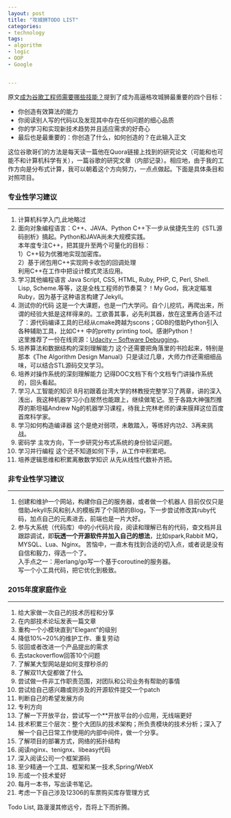 ```yaml
---
layout: post
title: "攻城狮TODO LIST"
categories:
- technology 
tags:
- algorithm
- logic
- OOP
- Google


---
```

  
原文[成为谷歌工程师需要哪些技能？](http://blog.jobbole.com/79736/)提到了成为高逼格攻城狮最重要的四个目标：

 - 你创造有效算法的能力
 - 你阅读别人写的代码以及发现其中存在任何问题的细心品质
 - 你的学习和实现新技术趋势并且适应需求的好奇心
 - 最后也是最重要的：你创造了什么，如何创造的？在此输入正文

这位谷歌哥们的方法是每天读一篇他在Quora链接上找到的研究论文（可能和也可能不和计算机科学有关），一篇谷歌的研究文章（内部记录）。相应地，由于我的工作方向是分布式计算，我可以朝着这个方向努力，一点点做起。下面是具体条目和对照项目。       

### 专业性学习建议
---

 1. 计算机科学入门,此地略过
 2. 面向对象编程语言：C++、JAVA、Python
    C++下一步从侯捷先生的《STL源码剖析》搞起。Python和JAVA尚未大规模实践。  
    本年度专注C++，把其提升至两个可量化的目标：  
    1）C++较为优雅地实现加密库。   
    2）基于闭包用C++实现网卡收包的回调处理   
    利用C++在工作中把设计模式灵活应用。  
 3. 学习其他编程语言
    Java Script, CSS, HTML, Ruby, PHP, C, Perl, Shell. Lisp, Scheme.等等，这是全栈工程师的节奏莫？！My God，我决定瞄准Ruby，因为基于这种语言构建了Jekyll。
 4. 测试你的代码
    这是一个大课题，也是一门大学问。自个儿挖坑，再爬出来，所谓的经验大抵是这样得来的。工欲善其事，必先利其器，放在这里再合适不过了：源代码编译工具的已经从cmake跨越为scons；GDB的借助Python引入各种辅助工具，比如C++ 中的pretty printing tool。感谢Python！  
    这里推荐了一份在线资源：[Udacity – Software Debugging](https://www.udacity.com/course/software-debugging--cs259)。
 5. 培养算法和数据结构的深刻理解能力
    这个还需要把角落里的书捡起来，特别是那本《The Algorithm Design Manual》只是读过几章，大师力作还需细细品味，可以结合STL源码交叉学习。
 7. 培养对操作系统的深刻理解能力
    记得DOC文档下有个文档专门讲操作系统的，回头看起。
 9. 学习人工智能的知识
    8月初跟着台湾大学的林教授完整学习了两章，讲的深入浅出，我这种机器学习小白居然也能跟上，继续做笔记。至于各路大神强烈推荐的斯坦福Andrew Ng的机器学习课程，待我上完林老师的课来膜拜这位百度首席科学家。
 11. 学习如何构造编译器
    这个是绝对弱项，未敢踏入，等练好内功2、3再来挑战。
 13. 密码学
    主攻方向，下一步研究分布式系统的身份验证问题。
 15. 学习并行编程
    这个还不知道如何下手，从工作中积累吧。
 17. 培养逻辑思维和积累离散数学知识
    从先从线性代数补齐把。      
     

### 非专业性学习建议       
---  

 1. 创建和维护一个网站，构建你自己的服务器，或者做一个机器人
    目前仅仅只是借助Jekyll东风和别人的模板弄了个简陋的Blog，下一步尝试修改其ruby代码，加点自己的元素进去，前端也是一片大好。
 2. 参与大系统（代码库）中的小代码片段，阅读和理解已有的代码，查文档并且跟踪调试，即**玩透一个开源软件并加入自己的想法**，比如spark,Rabbit MQ，MYSQL、Lua、Nginx。
    苦恼中，一直木有找到合适的切入点，或者说是没有自信和毅力，得选一个了。  
    入手点之一：用erlang/go写一个基于coroutine的服务器。  
    写一个小工具代码，把它优化到极致。       


### 2015年度家庭作业   
---  

 1. 给大家做一次自己的技术历程和分享
 2. 在内部技术论坛发表一篇文章
 3. 重构一个小模块直到"Elegant"的级别
 4. 降低10%~20%的维护工作、重复劳动
 5. 驳回或者改进一个产品提出的需求
 6. 去stackoverflow回答10个问题
 7. 了解某大型网站是如何支撑秒杀的
 8. 了解双11大促都做了什么
 9. 尝试做一件非工作职责范围，对团队和公司业务有帮助的事情
 10. 尝试给自己感兴趣或则涉及的开源软件提交一个patch
 11. 判断自己的希望发展方向
 12. 专利方向
 13. 了解一下开放平台，尝试写一个**开放平台的小应用，无线端更好
 14. 技术积累三个层次：整个大团队的技术架构；所负责模块的技术分析；深入了解一个自己日常工作使用的内部中间件，做一个分享。
 15. 了解项目的部署方式，网络的拓扑结构
 15. 阅读nginx、tenignx、libeasy代码
 16. 深入阅读公司一个框架源码
 17. 至少精通一个工具、框架和某一技术,Spring/WebX
 18. 形成一个技术爱好
 19. 每月一本书，写出读书笔记。
 20. 考虑一下自己涉及12306的车票购买库存管理方式


Todo List, 路漫漫其修远兮，吾将上下而折腾。